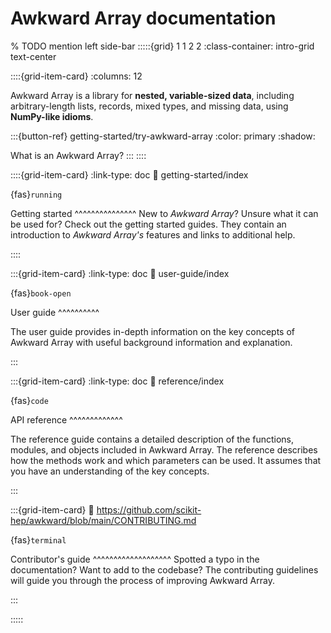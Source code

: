 # Awkward Array documentation


% TODO mention left side-bar
:::::{grid} 1 1 2 2
:class-container: intro-grid text-center

::::{grid-item-card} 
:columns: 12

Awkward Array is a library for **nested, variable-sized data**, including arbitrary-length lists, records, mixed types, and missing data, using **NumPy-like idioms**. 

:::{button-ref} getting-started/try-awkward-array
:color: primary
:shadow:

What is an Awkward Array?
:::
::::

::::{grid-item-card} 
:link-type: doc
:link: getting-started/index

{fas}`running`

Getting started 
^^^^^^^^^^^^^^^
New to *Awkward Array*? Unsure what it can be used for? Check out the getting started guides. They contain an introduction to *Awkward Array's* features and links to additional help.
   

::::

:::{grid-item-card}
:link-type: doc
:link: user-guide/index

{fas}`book-open`

User guide
^^^^^^^^^^

The user guide provides in-depth information on the key concepts of Awkward Array with useful background information and explanation.

:::

:::{grid-item-card}
:link-type: doc
:link: reference/index

{fas}`code`

API reference
^^^^^^^^^^^^^

The reference guide contains a detailed description of the functions, modules, and objects included in Awkward Array. The reference describes how the methods work and which parameters can be used. It assumes that you have an understanding of the key concepts.

:::

:::{grid-item-card}
:link: https://github.com/scikit-hep/awkward/blob/main/CONTRIBUTING.md

{fas}`terminal`

Contributor's guide
^^^^^^^^^^^^^^^^^^^
Spotted a typo in the documentation? Want to add to the codebase? The contributing guidelines will guide you through the process of improving Awkward Array.

:::
    
:::::


